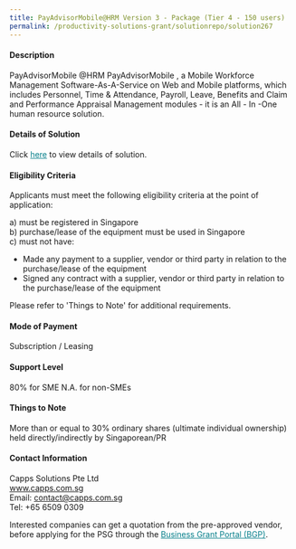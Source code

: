 ```yaml
---
title: PayAdvisorMobile@HRM Version 3 - Package (Tier 4 - 150 users)
permalink: /productivity-solutions-grant/solutionrepo/solution267
---
```


#### Description

PayAdvisorMobile @HRM PayAdvisorMobile , a Mobile Workforce Management Software-As-A-Service on Web and Mobile platforms, which includes Personnel, Time & Attendance, Payroll, Leave, Benefits and Claim and Performance Appraisal Management modules - it is an All - In -One human resource solution.


#### Details of Solution

Click <a href='https://gb-assist-staging.netlify.app/images/psg/Capps_Solutions_PayAdvisorMobile_HRM 20200040_Annex_3_20200625143624_Part_4.pdf' style='color:#037e8a'>here</a> to view details of solution.

#### Eligibility Criteria

Applicants must meet the following eligibility criteria at the point of application:

a) must be registered in Singapore <br>
b) purchase/lease of the equipment must be used in Singapore <br>
c) must not have:
- Made any payment to a supplier, vendor or third party in relation to the purchase/lease of the equipment
- Signed any contract with a supplier, vendor or third party in relation to the purchase/lease of the equipment

Please refer to 'Things to Note' for additional requirements.

#### Mode of Payment
Subscription / Leasing

#### Support Level
80% for SME
N.A. for non-SMEs

#### Things to Note
More than or equal to 30% ordinary shares (ultimate individual ownership) held directly/indirectly by Singaporean/PR

#### Contact Information
Capps Solutions Pte Ltd<br>www.capps.com.sg<br>Email: contact@capps.com.sg<br>Tel: +65 6509 0309

Interested companies can get a quotation from the pre-approved vendor, before applying for the PSG through the <a target='_blank' style='color:#037e8a' href='https://www.businessgrants.gov.sg/'>Business Grant Portal (BGP)</a>.

